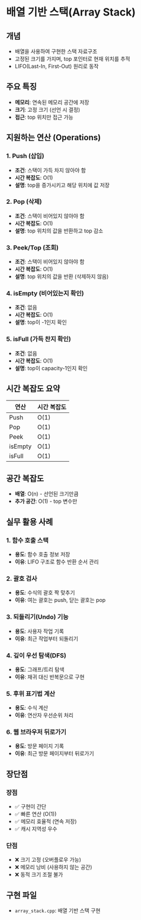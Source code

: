 # 배열 기반 스택(Array Stack)

## 개념
- 배열을 사용하여 구현한 스택 자료구조
- 고정된 크기를 가지며, top 포인터로 현재 위치를 추적
- LIFO(Last-In, First-Out) 원리로 동작

## 주요 특징
- **메모리**: 연속된 메모리 공간에 저장
- **크기**: 고정 크기 (선언 시 결정)
- **접근**: top 위치만 접근 가능

## 지원하는 연산 (Operations)

### 1. Push (삽입)
- **조건**: 스택이 가득 차지 않아야 함
- **시간 복잡도**: O(1)
- **설명**: top을 증가시키고 해당 위치에 값 저장

### 2. Pop (삭제)
- **조건**: 스택이 비어있지 않아야 함
- **시간 복잡도**: O(1)
- **설명**: top 위치의 값을 반환하고 top 감소

### 3. Peek/Top (조회)
- **조건**: 스택이 비어있지 않아야 함
- **시간 복잡도**: O(1)
- **설명**: top 위치의 값을 반환 (삭제하지 않음)

### 4. isEmpty (비어있는지 확인)
- **조건**: 없음
- **시간 복잡도**: O(1)
- **설명**: top이 -1인지 확인

### 5. isFull (가득 찬지 확인)
- **조건**: 없음
- **시간 복잡도**: O(1)
- **설명**: top이 capacity-1인지 확인

## 시간 복잡도 요약
| 연산 | 시간 복잡도 |
|------|-------------|
| Push | O(1) |
| Pop | O(1) |
| Peek | O(1) |
| isEmpty | O(1) |
| isFull | O(1) |

## 공간 복잡도
- **배열**: O(n) - 선언된 크기만큼
- **추가 공간**: O(1) - top 변수만

## 실무 활용 사례

### 1. 함수 호출 스택
- **용도**: 함수 호출 정보 저장
- **이유**: LIFO 구조로 함수 반환 순서 관리

### 2. 괄호 검사
- **용도**: 수식의 괄호 짝 맞추기
- **이유**: 여는 괄호는 push, 닫는 괄호는 pop

### 3. 되돌리기(Undo) 기능
- **용도**: 사용자 작업 기록
- **이유**: 최근 작업부터 되돌리기

### 4. 깊이 우선 탐색(DFS)
- **용도**: 그래프/트리 탐색
- **이유**: 재귀 대신 반복문으로 구현

### 5. 후위 표기법 계산
- **용도**: 수식 계산
- **이유**: 연산자 우선순위 처리

### 6. 웹 브라우저 뒤로가기
- **용도**: 방문 페이지 기록
- **이유**: 최근 방문 페이지부터 뒤로가기

## 장단점

### 장점
- ✅ 구현이 간단
- ✅ 빠른 연산 (O(1))
- ✅ 메모리 효율적 (연속 저장)
- ✅ 캐시 지역성 우수

### 단점
- ❌ 크기 고정 (오버플로우 가능)
- ❌ 메모리 낭비 (사용하지 않는 공간)
- ❌ 동적 크기 조절 불가

## 구현 파일
- `array_stack.cpp`: 배열 기반 스택 구현 